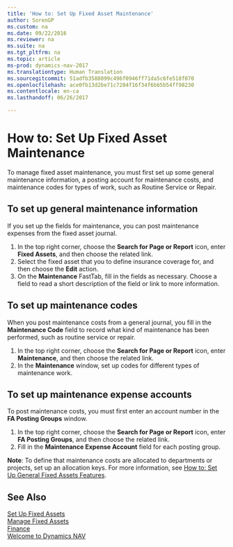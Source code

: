 ```yaml
---
title: 'How to: Set Up Fixed Asset Maintenance'
author: SorenGP
ms.custom: na
ms.date: 09/22/2016
ms.reviewer: na
ms.suite: na
ms.tgt_pltfrm: na
ms.topic: article
ms-prod: dynamics-nav-2017
ms.translationtype: Human Translation
ms.sourcegitcommit: 51adfb3588099c496f0946ff71da5c6fe518f070
ms.openlocfilehash: ace0fb13d2be71c7204f16f34f6b65b54ff98230
ms.contentlocale: en-ca
ms.lasthandoff: 06/26/2017

---
```


# <a name="how-to-set-up-fixed-asset-maintenance"></a>How to: Set Up Fixed Asset Maintenance
To manage fixed asset maintenance, you must first set up some general maintenance information, a posting account for maintenance costs, and maintenance codes for types of work, such as Routine Service or Repair.

## <a name="to-set-up-general-maintenance-information"></a>To set up general maintenance information
If you set up the fields for maintenance, you can post maintenance expenses from the fixed asset journal.
1. In the top right corner, choose the **Search for Page or Report** icon, enter **Fixed Assets**, and then choose the related link.
2. Select the fixed asset that you to define insurance coverage for, and then choose the **Edit** action.
3. On the **Maintenance** FastTab, fill in the fields as necessary. Choose a field to read a short description of the field or link to more information.

## <a name="to-set-up-maintenance-codes"></a>To set up maintenance codes  
When you post maintenance costs from a general journal, you fill in the **Maintenance Code** field to record what kind of maintenance has been performed, such as routine service or repair.
1. In the top right corner, choose the **Search for Page or Report** icon, enter **Maintenance**, and then choose the related link.
2. In the **Maintenance** window, set up codes for different types of maintenance work.

## <a name="to-set-up-maintenance-expense-accounts"></a>To set up maintenance expense accounts  
To post maintenance costs, you must first enter an account number in the **FA Posting Groups** window.
1. In the top right corner, choose the **Search for Page or Report** icon, enter **FA Posting Groups**, and then choose the related link.
2. Fill in the **Maintenance Expense Account** field for each posting group.

**Note**: To define that maintenance costs are allocated to departments or projects, set up an allocation keys. For more information, see [How to: Set Up General Fixed Assets Features](fa-how-setup-general.md).

## <a name="see-also"></a>See Also
[Set Up Fixed Assets](fa-setup.md)  
[Manage Fixed Assets](fa-manage.md)  
[Finance](finance-setup.md)  
[Welcome to Dynamics NAV](across-get-started.md)

